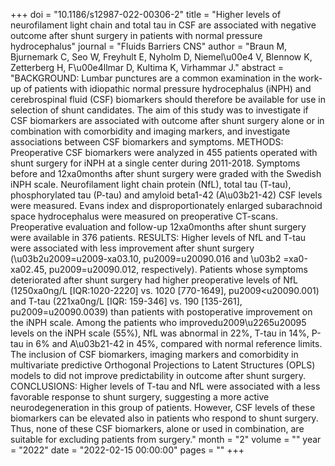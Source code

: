 +++
doi = "10.1186/s12987-022-00306-2"
title = "Higher levels of neurofilament light chain and total tau in CSF are associated with negative outcome after shunt surgery in patients with normal pressure hydrocephalus"
journal = "Fluids Barriers CNS"
author = "Braun M, Bjurnemark C, Seo W, Freyhult E, Nyholm D, Niemel\u00e4 V, Blennow K, Zetterberg H, F\u00e4llmar D, Kultima K, Virhammar J."
abstract = "BACKGROUND: Lumbar punctures are a common examination in the work-up of patients with idiopathic normal pressure hydrocephalus (iNPH) and cerebrospinal fluid (CSF) biomarkers should therefore be available for use in selection of shunt candidates. The aim of this study was to investigate if CSF biomarkers are associated with outcome after shunt surgery alone or in combination with comorbidity and imaging markers, and investigate associations between CSF biomarkers and symptoms. METHODS: Preoperative CSF biomarkers were analyzed in 455 patients operated with shunt surgery for iNPH at a single center during 2011-2018. Symptoms before and 12xa0months after shunt surgery were graded with the Swedish iNPH scale. Neurofilament light chain protein (NfL), total tau (T-tau), phosphorylated tau (P-tau) and amyloid beta1-42 (A\u03b21-42) CSF levels were measured. Evans index and disproportionately enlarged subarachnoid space hydrocephalus were measured on preoperative CT-scans. Preoperative evaluation and follow-up 12xa0months after shunt surgery were available in 376 patients. RESULTS: Higher levels of NfL and T-tau were associated with less improvement after shunt surgery (\u03b2u2009=u2009-xa03.10, pu2009=u20090.016 and \u03b2 =xa0-xa02.45, pu2009=u20090.012, respectively). Patients whose symptoms deteriorated after shunt surgery had higher preoperative levels of NfL (1250xa0ng/L [IQR:1020-2220] vs. 1020 [770-1649], pu2009<u20090.001) and T-tau (221xa0ng/L [IQR: 159-346] vs. 190 [135-261], pu2009=u20090.0039) than patients with postoperative improvement on the iNPH scale. Among the patients who improvedu2009\u2265u20095 levels on the iNPH scale (55%), NfL was abnormal in 22%, T-tau in 14%, P-tau in 6% and A\u03b21-42 in 45%, compared with normal reference limits. The inclusion of CSF biomarkers, imaging markers and comorbidity in multivariate predictive Orthogonal Projections to Latent Structures (OPLS) models to did not improve predictability in outcome after shunt surgery. CONCLUSIONS: Higher levels of T-tau and NfL were associated with a less favorable response to shunt surgery, suggesting a more active neurodegeneration in this group of patients. However, CSF levels of these biomarkers can be elevated also in patients who respond to shunt surgery. Thus, none of these CSF biomarkers, alone or used in combination, are suitable for excluding patients from surgery."
month = "2"
volume = ""
year = "2022"
date = "2022-02-15 00:00:00"
pages = ""
+++

